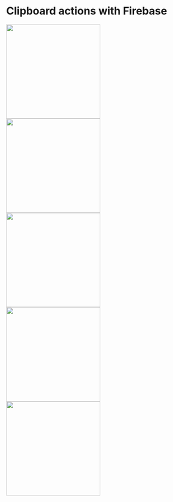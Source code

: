 # Clipboard actions with Firebase

<img src="https://user-images.githubusercontent.com/58139175/85881068-ae2b4600-b7fa-11ea-866e-2980b3f591ba.jpg" width="252">  <img src="https://user-images.githubusercontent.com/58139175/85881084-b6838100-b7fa-11ea-944c-c1d9054c7752.jpg" width="252">
<img src="https://user-images.githubusercontent.com/58139175/85881098-ba170800-b7fa-11ea-95e6-376d24f9d2b5.jpg" width="252">  <img src="https://user-images.githubusercontent.com/58139175/85881105-bc796200-b7fa-11ea-8eb4-e0640bd95252.jpg" width="252">
<img src="https://user-images.githubusercontent.com/58139175/85881111-bf745280-b7fa-11ea-8f47-77a5e58737c6.jpg" width="252"> 

